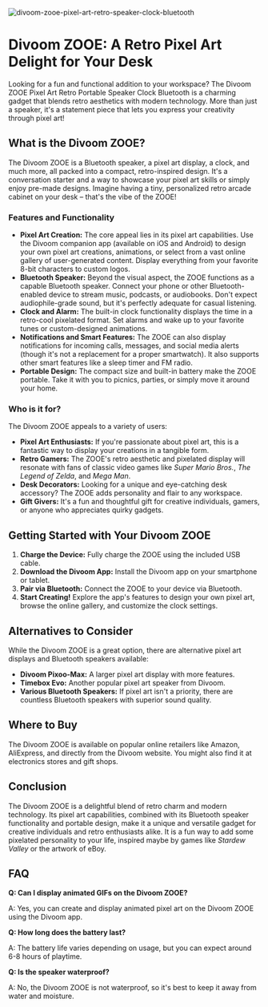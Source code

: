 ![divoom-zooe-pixel-art-retro-speaker-clock-bluetooth](https://images.pexels.com/photos/18069362/pexels-photo-18069362.png?auto=compress&cs=tinysrgb&fit=crop&h=627&w=1200)

# Divoom ZOOE: A Retro Pixel Art Delight for Your Desk

Looking for a fun and functional addition to your workspace? The Divoom ZOOE Pixel Art Retro Portable Speaker Clock Bluetooth is a charming gadget that blends retro aesthetics with modern technology. More than just a speaker, it's a statement piece that lets you express your creativity through pixel art!

## What is the Divoom ZOOE?

The Divoom ZOOE is a Bluetooth speaker, a pixel art display, a clock, and much more, all packed into a compact, retro-inspired design. It's a conversation starter and a way to showcase your pixel art skills or simply enjoy pre-made designs. Imagine having a tiny, personalized retro arcade cabinet on your desk – that's the vibe of the ZOOE!

### Features and Functionality

*   **Pixel Art Creation:** The core appeal lies in its pixel art capabilities. Use the Divoom companion app (available on iOS and Android) to design your own pixel art creations, animations, or select from a vast online gallery of user-generated content. Display everything from your favorite 8-bit characters to custom logos.
*   **Bluetooth Speaker:** Beyond the visual aspect, the ZOOE functions as a capable Bluetooth speaker. Connect your phone or other Bluetooth-enabled device to stream music, podcasts, or audiobooks. Don't expect audiophile-grade sound, but it's perfectly adequate for casual listening.
*   **Clock and Alarm:** The built-in clock functionality displays the time in a retro-cool pixelated format. Set alarms and wake up to your favorite tunes or custom-designed animations.
*   **Notifications and Smart Features:** The ZOOE can also display notifications for incoming calls, messages, and social media alerts (though it's not a replacement for a proper smartwatch). It also supports other smart features like a sleep timer and FM radio.
*   **Portable Design:** The compact size and built-in battery make the ZOOE portable. Take it with you to picnics, parties, or simply move it around your home.

### Who is it for?

The Divoom ZOOE appeals to a variety of users:

*   **Pixel Art Enthusiasts:** If you're passionate about pixel art, this is a fantastic way to display your creations in a tangible form. 
*   **Retro Gamers:** The ZOOE's retro aesthetic and pixelated display will resonate with fans of classic video games like *Super Mario Bros.*, *The Legend of Zelda*, and *Mega Man*.
*   **Desk Decorators:** Looking for a unique and eye-catching desk accessory? The ZOOE adds personality and flair to any workspace.
*   **Gift Givers:** It's a fun and thoughtful gift for creative individuals, gamers, or anyone who appreciates quirky gadgets.

## Getting Started with Your Divoom ZOOE

1.  **Charge the Device:** Fully charge the ZOOE using the included USB cable.
2.  **Download the Divoom App:** Install the Divoom app on your smartphone or tablet.
3.  **Pair via Bluetooth:** Connect the ZOOE to your device via Bluetooth.
4.  **Start Creating!** Explore the app's features to design your own pixel art, browse the online gallery, and customize the clock settings.

## Alternatives to Consider

While the Divoom ZOOE is a great option, there are alternative pixel art displays and Bluetooth speakers available:

*   **Divoom Pixoo-Max:** A larger pixel art display with more features.
*   **Timebox Evo:** Another popular pixel art speaker from Divoom.
*   **Various Bluetooth Speakers:** If pixel art isn't a priority, there are countless Bluetooth speakers with superior sound quality.

## Where to Buy

The Divoom ZOOE is available on popular online retailers like Amazon, AliExpress, and directly from the Divoom website. You might also find it at electronics stores and gift shops.

## Conclusion

The Divoom ZOOE is a delightful blend of retro charm and modern technology. Its pixel art capabilities, combined with its Bluetooth speaker functionality and portable design, make it a unique and versatile gadget for creative individuals and retro enthusiasts alike.  It is a fun way to add some pixelated personality to your life, inspired maybe by games like *Stardew Valley* or the artwork of eBoy.

## FAQ

**Q: Can I display animated GIFs on the Divoom ZOOE?**

A: Yes, you can create and display animated pixel art on the Divoom ZOOE using the Divoom app.

**Q: How long does the battery last?**

A: The battery life varies depending on usage, but you can expect around 6-8 hours of playtime.

**Q: Is the speaker waterproof?**

A: No, the Divoom ZOOE is not waterproof, so it's best to keep it away from water and moisture.
